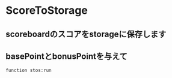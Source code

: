 # ScoreToStorage

## scoreboardのスコアをstorageに保存します

## basePointとbonusPointを与えて

```function stos:run```
